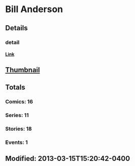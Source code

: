 # Bill  Anderson 
## Details
### detail
#### [Link](http://marvel.com/comics/creators/2041/bill_anderson?utm_campaign=apiRef&utm_source=225578a89fc76f3d20fbffda5d17a88d)
## [Thumbnail](http://i.annihil.us/u/prod/marvel/i/mg/b/40/image_not_available.jpg)
## Totals
### Comics: 16
### Series: 11
### Stories: 18
### Events: 1
## Modified: 2013-03-15T15:20:42-0400
